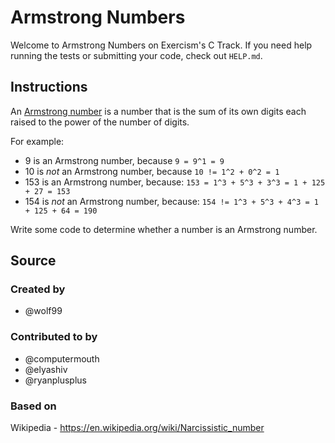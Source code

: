 # Armstrong Numbers

Welcome to Armstrong Numbers on Exercism's C Track.
If you need help running the tests or submitting your code, check out `HELP.md`.

## Instructions

An [Armstrong number][armstrong-number] is a number that is the sum of its own digits each raised to the power of the number of digits.

For example:

- 9 is an Armstrong number, because `9 = 9^1 = 9`
- 10 is _not_ an Armstrong number, because `10 != 1^2 + 0^2 = 1`
- 153 is an Armstrong number, because: `153 = 1^3 + 5^3 + 3^3 = 1 + 125 + 27 = 153`
- 154 is _not_ an Armstrong number, because: `154 != 1^3 + 5^3 + 4^3 = 1 + 125 + 64 = 190`

Write some code to determine whether a number is an Armstrong number.

[armstrong-number]: https://en.wikipedia.org/wiki/Narcissistic_number

## Source

### Created by

- @wolf99

### Contributed to by

- @computermouth
- @elyashiv
- @ryanplusplus

### Based on

Wikipedia - https://en.wikipedia.org/wiki/Narcissistic_number
